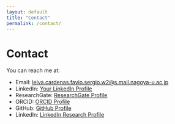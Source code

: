 ```yaml
---
layout: default
title: "Contact"
permalink: /contact/
---
```


# Contact

You can reach me at:

- Email: leiva.cardenas.favio.sergio.w2@s.mail.nagoya-u.ac.jp
- LinkedIn: [Your LinkedIn Profile](https://www.linkedin.com/in/yourprofile)
- ResearchGate: [ResearchGate Profile](https://www.researchgate.net/profile/Favio-Leiva/research)
- ORCID: [ORCID Profile](https://orcid.org/0000-0001-9315-3097)
- GitHub: [GitHub Profile](https://github.com/Favioleiva)
- LinkedIn: [LinkedIn Research Profile](https://www.linkedin.com/in/favioleivacardenas/)

